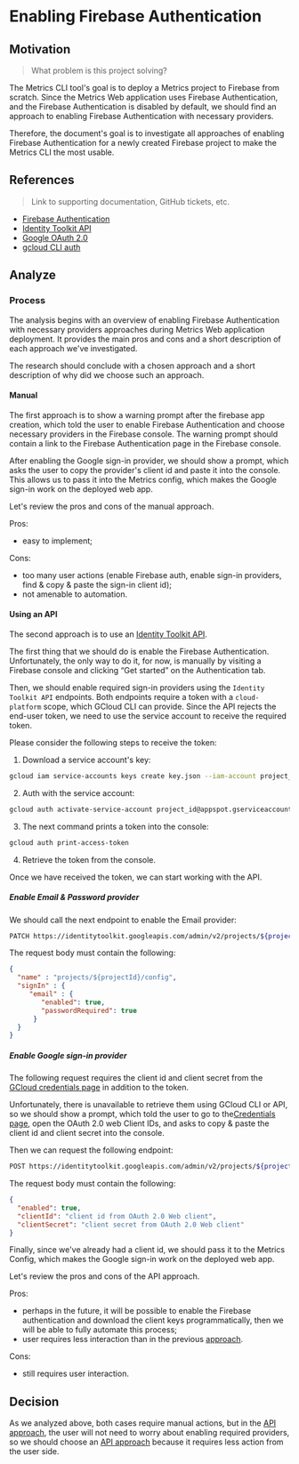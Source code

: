 # Enabling Firebase Authentication

## Motivation
> What problem is this project solving?

The Metrics CLI tool's goal is to deploy a Metrics project to Firebase from scratch. Since the Metrics Web application uses Firebase Authentication, and the Firebase Authentication is disabled by default, we should find an approach to enabling Firebase Authentication with necessary providers.

Therefore, the document's goal is to investigate all approaches of enabling Firebase Authentication for a newly created Firebase project to make the Metrics CLI the most usable.

## References

> Link to supporting documentation, GitHub tickets, etc.

- [Firebase Authentication](https://firebase.google.com/docs/auth)
- [Identity Toolkit API](https://cloud.google.com/identity-platform/docs/reference/rest)
- [Google OAuth 2.0](https://developers.google.com/identity/protocols/oauth2)
- [gcloud CLI auth](https://cloud.google.com/sdk/gcloud/reference/auth)

## Analyze

### Process

The analysis begins with an overview of enabling Firebase Authentication with necessary providers approaches during Metrics Web application deployment.
It provides the main pros and cons and a short description of each approach we've investigated.

The research should conclude with a chosen approach and a short description of why did we choose such an approach.

#### Manual

The first approach is to show a warning prompt after the firebase app creation, which told the user to enable Firebase Authentication and choose necessary providers in the Firebase console. The warning prompt should contain a link to the Firebase Authentication page in the Firebase console.

After enabling the Google sign-in provider, we should show a prompt, which asks the user to copy the provider's client id and paste it into the console. This allows us to pass it into the Metrics config, which makes the Google sign-in work on the deployed web app.

Let's review the pros and cons of the manual approach.

Pros:

- easy to implement;
  
Cons:

- too many user actions (enable Firebase auth, enable sign-in providers, find & copy & paste the sign-in client id);
- not amenable to automation.

#### Using an API

The second approach is to use an [Identity Toolkit API](https://cloud.google.com/identity-platform/docs/reference/rest).

The first thing that we should do is enable the Firebase Authentication.
Unfortunately, the only way to do it, for now, is manually by visiting a Firebase console and clicking “Get started” on the Authentication tab.

Then, we should enable required sign-in providers using the `Identity Toolkit API` endpoints.
Both endpoints require a token with a `cloud-platform` scope, which GCloud CLI can provide. Since the API rejects the end-user token, we need to use the service account to receive the required token.

Please consider the following steps to receive the token:

1. Download a service account's key:

```bash
gcloud iam service-accounts keys create key.json --iam-account project_id@appspot.gserviceaccount.com
```

2. Auth with the service account:

```bash
gcloud auth activate-service-account project_id@appspot.gserviceaccount.com --key-file=key.json
```

3. The next command prints a token into the console:

```bash
gcloud auth print-access-token
```

4. Retrieve the token from the console.

Once we have received the token, we can start working with the API.

##### Enable Email & Password provider

We should call the next endpoint to enable the Email provider:

```bash
PATCH https://identitytoolkit.googleapis.com/admin/v2/projects/${projectId}/config
```

The request body must contain the following:

```json
{
  "name" : "projects/${projectId}/config",
  "signIn" : {
     "email" : {
        "enabled": true,
        "passwordRequired": true
      }
  }
}
```

##### Enable Google sign-in provider

The following request requires the client id and client secret from the [GCloud credentials page](https://console.cloud.google.com/apis/credentials) in addition to the token.

Unfortunately, there is unavailable to retrieve them using  GCloud CLI or API, so we should show a prompt, which told the user to go to the[Credentials page](https://console.cloud.google.com/apis/credentials), open the OAuth 2.0 web Client IDs, and asks to copy & paste the client id and client secret into the console.

Then we can request the following endpoint:

```bash
POST https://identitytoolkit.googleapis.com/admin/v2/projects/${projectId}/defaultSupportedIdpConfigs/google.com
```
The request body must contain the following:

```json
{
  "enabled": true,
  "clientId": "client id from OAuth 2.0 Web client",
  "clientSecret": "client secret from OAuth 2.0 Web client"
}
```

Finally, since we've already had a client id, we should pass it to the Metrics Config, which makes the Google sign-in work on the deployed web app.

Let's review the pros and cons of the API approach.

Pros:

- perhaps in the future, it will be possible to enable the Firebase authentication and download the client keys programmatically, then we will be able to fully automate this process;
- user requires less interaction than in the previous [approach](#manual).

Cons:

- still requires user interaction.

## Decision

As we analyzed above, both cases require manual actions, but in the [API approach](#using-an-api), the user will not need to worry about enabling required providers, so we should choose an [API approach](#using-an-api) because it requires less action from the user side.
